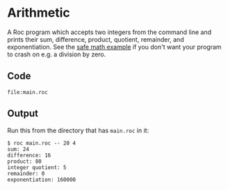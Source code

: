# Arithmetic

A Roc program which accepts two integers from the command line and prints their sum, difference, product, quotient, remainder, and exponentiation.
See the [safe math example](https://www.roc-lang.org/examples/SafeMath/README) if you don't want your program to crash on e.g. a division by zero.

## Code
```roc
file:main.roc
```

## Output

Run this from the directory that has `main.roc` in it:

```
$ roc main.roc -- 20 4
sum: 24
difference: 16
product: 80
integer quotient: 5
remainder: 0
exponentiation: 160000
```
